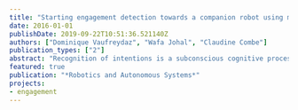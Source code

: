 ```yaml
---
title: "Starting engagement detection towards a companion robot using multimodal features"
date: 2016-01-01
publishDate: 2019-09-22T10:51:36.521140Z
authors: ["Dominique Vaufreydaz", "Wafa Johal", "Claudine Combe"]
publication_types: ["2"]
abstract: "Recognition of intentions is a subconscious cognitive process vital to human communication. This skill enables anticipation and increases the quality of interactions between humans. Within the context of engagement, non-verbal signals are used to communicate the intention of starting the interaction with a partner. In this paper, we investigated methods to detect these signals in order to allow a robot to know when it is about to be addressed. Originality of our approach resides in taking inspiration from social and cognitive sciences to perform our perception task. We investigate meaningful features, i.e. human readable features, and elicit which of these are important for recognizing someone’s intention of starting an interaction. Classically, spatial information like the human position and speed, the human–robot distance are used to detect the engagement. Our approach integrates multimodal features gathered using a companion robot equipped with a Kinect. The evaluation on our corpus collected in spontaneous conditions highlights its robustness and validates the use of such a technique in a real environment. Experimental validation shows that multimodal features set gives better precision and recall than using only spatial and speed features. We also demonstrate that 7 selected features are sufficient to provide a good starting engagement detection score. In our last investigation, we show that among our full 99 features set, the space reduction is not a solved task. This result opens new researches perspectives on multimodal engagement detection."
featured: true
publication: "*Robotics and Autonomous Systems*"
projects:
- engagement
---
```


